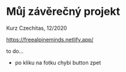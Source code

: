 # Můj závěrečný projekt

Kurz Czechitas, 12/2020

https://freealpineminds.netlify.app/

to do...
- po kliku na fotku chybi button zpet
